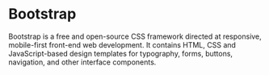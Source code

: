 # Bootstrap
Bootstrap is a free and open-source CSS framework directed at responsive, mobile-first front-end web development. It contains HTML, CSS and JavaScript-based design templates for typography, forms, buttons, navigation, and other interface components.